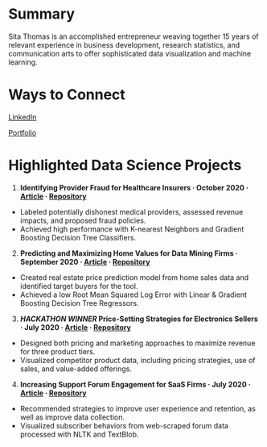 # Summary
Sita Thomas is an accomplished entrepreneur weaving together 15 years of relevant experience in business development, research statistics, and communication arts to offer sophisticated data visualization and machine learning.

# Ways to Connect
[LinkedIn](https://www.linkedin.com/in/sita-thomas/)

[Portfolio](https://nycdatascience.com/blog/author/sita-thomas/)

# Highlighted Data Science Projects
1. **Identifying Provider Fraud for Healthcare Insurers · October 2020 · [Article](https://nycdatascience.com/blog/student-works/capstone/identifying-provider-fraud-for-healthcare-insurers/) · [Repository](https://github.com/sitathomas/Healthcare_Fraud)**
  - Labeled potentially dishonest medical providers, assessed revenue impacts, and proposed fraud policies.
  - Achieved high performance with K-nearest Neighbors and Gradient Boosting Decision Tree Classifiers.


2. **Predicting and Maximizing Home Values for Data Mining Firms · September 2020 · [Article](https://nycdatascience.com/blog/student-works/machine-learning/predicting-and-maximizing-home-values-for-data-mining-firms/) · [Repository](https://github.com/sitathomas/HousingPricePrediction_ML)**
  - Created real estate price prediction model from home sales data and identified target buyers for the tool.
  - Achieved a low Root Mean Squared Log Error with Linear & Gradient Boosting Decision Tree Regressors.


3. **_HACKATHON WINNER_  Price-Setting Strategies for Electronics Sellers · July 2020 · [Article](https://nycdatascience.com/blog/student-works/price-setting-strategies-for-electronics-sellers/) · [Repository](https://github.com/sitathomas/NYCDSA_Hackathon_720)**
  - Designed both pricing and marketing approaches to maximize revenue for three product tiers.
  - Visualized competitor product data, including pricing strategies, use of sales, and value-added offerings.


4. **Increasing Support Forum Engagement for SaaS Firms · July 2020 · [Article](https://nycdatascience.com/blog/student-works/web-scraping/increasing-support-forum-user-engagement-in-saas-companies/) · [Repository](https://github.com/sitathomas/web_scraping_project)**
  - Recommended strategies to improve user experience and retention, as well as improve data collection.
  - Visualized subscriber behaviors from web-scraped forum data processed with NLTK and TextBlob.
